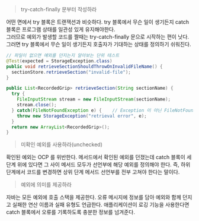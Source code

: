 > try-catch-finally 문부터 작성하라

어떤 면에서 try 블록은 트랜잭션과 비슷하다.  try 블록에서 무슨 일이 생기든지 catch 블록은 프로그램 상태를 일관성 있게 유지해야한다.  
그러므로 예외가 발생할 코드를 짤때는 try-catch-finally 문으로 시작하는 편이 낫다.  
그러면 try 블록에서 무슨 일이 생기든지 호출자가 기대하는 상태를 정의하기 쉬워진다.
```java
// 파일이 없으면 예외를 던지는지 알아보는 단위 테스트
@Test(expected = StorageException.class)
public void retrieveSectionShouldThrowOnInvalidFileName() {
  sectionStore.retrieveSection("invalid-file");
}
```

```java
public List<RecordedGrip> retrieveSection(String sectionName) {
  try {
    FileInputStream stream = new FileInputStream(sectionName);
    stream.close();
  } catch(FileNotFoundException e) {    // Exception 이 아닌 FileNotFoundException 으로 예외 유형을 좁혀 리팩토링
    throw new StorageException("retrieval error", e);
  }
  return new ArrayList<RecordedGrip>();
}
```

> 미확인 예외를 사용하라(unchecked)

확인된 예외는 OCP 를 위반한다. 메서드에서 확인된 예외를 던졌는데 catch 블록이 세 단계 위에 있다면 그 사이 메서드 모두가 선언부에 해당 예외를
정의해야 한다. 즉, 하위 단계에서 코드를 변경하면 상위 단계 메서드 선언부를 전부 고쳐야 한다는 말이다.  

> 예외에 의미를 제공하라

자바는 모든 예외에 호출 스택을 제공한다. 오류 메시지에 정보를 담아 예외와 함께 던지고 실패한 연산 이름과 실패 유형도 언급한다. 애플리케이션이 로깅 기능을 사용한다면 catch 블록에서 오류를 기록하도록 충분한 정보를 넘겨준다.
